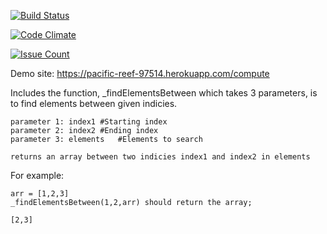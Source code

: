 [![Build Status](https://travis-ci.org/yunusyurdakul/hw1.svg?branch=master)](https://travis-ci.org/yunusyurdakul/hw1)

[![Code Climate](https://codeclimate.com/github/yunusyurdakul/hw1/badges/gpa.svg)](https://codeclimate.com/github/yunusyurdakul/hw1)

[![Issue Count](https://codeclimate.com/github/yunusyurdakul/hw1/badges/issue_count.svg)](https://codeclimate.com/github/yunusyurdakul/hw1)

Demo site: https://pacific-reef-97514.herokuapp.com/compute

Includes the function, _findElementsBetween which takes 3 parameters, is to find elements between given indicies.

	parameter 1: index1	#Starting index
	parameter 2: index2	#Ending index
	parameter 3: elements	#Elements to search

	returns an array between two indicies index1 and index2 in elements

For example:

	arr = [1,2,3]
	_findElementsBetween(1,2,arr) should return the array; 

	[2,3]

